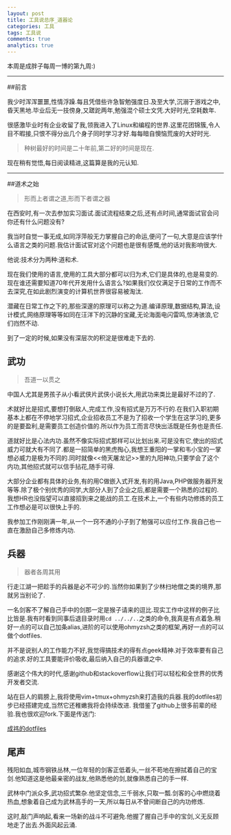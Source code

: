 ```yaml
---
layout: post
title: 工具说总序_道器论
categories: 工具
tags: 工具说
comments: true
analytics: true
---
```


本周是成胖子每周一博的第九周:)

---

##前言

我少时浑浑噩噩,性情浮躁.每且凭借些许急智勉强度日.及至大学,沉溺于游戏之中,昏天黑地.毕业后无一技傍身,又蹉跎两年,勉强混个硕士文凭.大好时光,空耗数年.

很感激毕业时有企业收留了我,领我进入了Linux和编程的世界.这里花团锦簇,令人目不暇接,只恨不得分出几个身子同时学习才好.每每暗自懊恼荒废的大好时光.

> 种树最好的时间是二十年前,第二好的时间是现在.

现在稍有觉悟,每日阅读精进,这篇算是我的元认知.

<!--more-->

---

##道术之始

> 形而上者谓之道,形而下者谓之器

在西安时,有一次去参加实习面试.面试流程结束之后,还有点时间,通常面试官会问你还有什么问题没有?

我当时自觉一事无成,如同浮萍般无力掌握自己的命运,便问了一句,大意是应该学什么语言之类的问题.我估计面试官对这个问题也是很有感慨,他的话对我影响很大.

他说:技术分为两种:道和术.

现在我们使用的语言,使用的工具大部分都可以归为术,它们是具体的,也是易变的.现在谁还需要知道70年代开发用什么语言么?如果我们仅仅满足于日常的工作而不去深究,在如此剧烈演变的计算机世界很容易被淘汰.

潜藏在日常工作之下的,那些深邃的原理可以称之为道.编译原理,数据结构,算法,设计模式,网络原理等等如同在汪洋下的沉静的宝藏,无论海面电闪雷鸣,惊涛骇浪,它们岿然不动.

到了一定的时候,如果没有深层次的积淀是很难走下去的.

## 武功

> 吾道一以贯之

中国人尤其是男孩子从小看武侠片武侠小说长大,用武功来类比是最好不过的了.

术就好比是招式,要想打倒敌人,完成工作,没有招式是万万不行的.在我们入职初期基本上都在不停地学习招式,企业招收员工不是为了招收一个学生在这学习的,更多的是要盈利,是需要员工创造价值的.所以作为员工而言尽快出活既是任务也是责任.

道就好比是心法内功.虽然不像实际招式那样可以比划出来.可是没有它,使出的招式威力可就大有不同了.都是一招简单的黑虎掏心,我想王重阳的一掌和韦小宝的一掌想必威力是极为不同的.同时就像<<倚天屠龙记>>里的九阳神功,只要学会了这个内功,其他招式就可以信手拈花,随手可得.

大部分企业都有具体的业务,有的用C做嵌入式开发,有的用Java,PHP做服务器开发等等.除了极个别优秀的同学,大部分人到了企业之后,都是需要一个熟悉的过程的.我想HR也没指望可以直接招到来之能战的员工.在技术上,一个有些内功修炼的员工工作想必是可以很快上手的.

我参加工作刚刚满一年,从一个一窍不通的小子到了勉强可以应付工作.我自己也一直在激励自己多修炼内功.

## 兵器

> 器者各周其用

行走江湖一把趁手的兵器是必不可少的.当然你如果到了少林扫地僧之类的境界,那就另当别论了.

一名剑客不了解自己手中的剑那一定是猴子请来的逗比.现实工作中这样的例子比比皆是.我有时看到同事后退目录时用`cd ../../..`之类的命令,我真是有点着急.稍好一点的可以自己加条alias,进阶的可以使用ohmyzsh之类的框架,再好一点的可以做个dotfiles.

并不是说别人的工作能力不好,我觉得搞技术的得有点geek精神.对于效率要有自己的追求.好的工具要能评价吸收,最后纳入自己的兵器谱之中.

感谢这个伟大的时代,感谢github和stackoverflow让我们可以轻松和全世界的优秀开发者交流.

站在巨人的肩膀上,我将使用vim+tmux+ohmyzsh来打造我的兵器.我的dotfiles初步已经搭建完成,当然它还稚嫩我将会持续改进.
我借鉴了github上很多前辈的经验.我也很欢迎fork.下面是传送门:

[成祎的dotfiles](https://github.com/chengyi818/dotfiles)

## 尾声
残阳如血,城市钢铁丛林,一位年轻的剑客正低着头,一丝不苟地在擦拭着自己的宝剑.他知道这是他最亲密的战友,他熟悉他的剑,就像熟悉自己的手一样.

武林中门派众多,武功招式繁杂.他坚定信念,三千弱水,只取一瓢.剑客的心中燃烧着热血,想象着自己成为武林高手的一天,所以每日从不曾间断自己的内功修炼.

这时,敲门声响起,看来一场新的战斗不可避免.他握了握自己手中的宝剑,义无反顾地走了出去.外面风起云涌.
